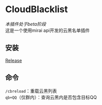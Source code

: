 # CloudBlacklist

*本插件处于beta阶段*  
这是一个使用mirai api开发的云黑名单插件  

## 安装

[Release](https://github.com/ShrBox/CloudBlacklist/releases)

## 命令

`/cbreload`：重载云黑列表  
`qb+QQ`（仅群内）：查询云黑内是否包含目标QQ